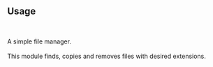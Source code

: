  <h2>Usage</h2><br>
 
 
A simple file manager.<br><br>
This module finds, copies and removes files with desired extensions.
 
 

